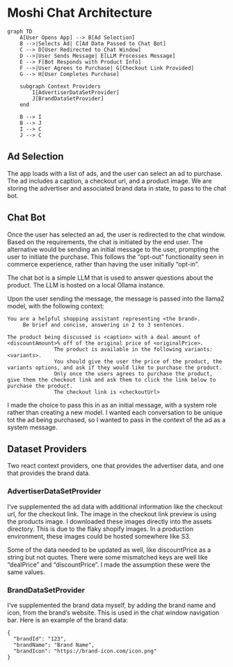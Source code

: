 
# Moshi Chat Architecture

```mermaid
graph TD
    A[User Opens App] --> B[Ad Selection]
    B -->|Selects Ad| C[Ad Data Passed to Chat Bot]
    C --> D[User Redirected to Chat Window]
    D -->|User Sends Message| E[LLM Processes Message]
    E --> F[Bot Responds with Product Info]
    F -->|User Agrees to Purchase| G[Checkout Link Provided]
    G --> H[User Completes Purchase]

    subgraph Context Providers
        I[AdvertiserDataSetProvider]
        J[BrandDataSetProvider]
    end

    B --> I
    B --> J
    I --> C
    J --> C
```


## Ad Selection
The app loads with a list of ads, and the user can select an ad to purchase. The ad includes a caption, a checkout url, and a product image. 
We are storing the advertiser and associated brand data in state, to pass to the chat bot. 

## Chat Bot
Once the user has selected an ad, the user is redirected to the chat window. Based on the requirements, the chat is initiated by the end user. The alternative would be sending an initial message to the user, prompting the user to initiate the purchase. This follows the “opt-out” functionality seen in commerce experience, rather than having the user initially “opt-in”.

The chat bot is a simple LLM that is used to answer questions about the product. The LLM is hosted on a local Ollama instance. 


Upon the user sending the message, the message is passed into the llama2 model, with the following context: 

```
You are a helpful shopping assistant representing <the brand>.
     Be brief and concise, answering in 2 to 3 sentences.

The product being discussed is <caption> with a deal amount of <discountAmount>% off of the original price of <originalPrice>.
               The product is available in the following variants: <variants>.
               You should give the user the price of the product, the variants options, and ask if they would like to purchase the product.
               Only once the users agrees to purchase the product, give them the checkout link and ask them to click the link below to purchase the product.
               The checkout link is <checkoutUrl>
```

I made the choice to pass this in as an initial message, with a system role rather than creating a new model. I wanted each conversation to be unique tot the ad being purchased, so I wanted to pass in the context of the ad as a system message. 



## Dataset Providers

Two react context providers, one that provides the advertiser data, and one that provides the brand data. 

### AdvertiserDataSetProvider
I’ve supplemented the ad data with additional information like the checkout url, for the checkout link. The image in the checkout link preview is using the products image. I downloaded these images directly into the assets directory. This is due to the flaky shopify images. In a production environment, these images could be hosted somewhere like S3. 

Some of the data needed to be updated as well, like discountPrice as a string but not quotes. There were some mismatched keys are well like “dealPrice” and “discountPrice”. I made the assumption these were the same values.

### BrandDataSetProvider

I’ve supplemented the brand data myself, by adding the brand name and icon, from the brand’s website. This is used in the chat window navigation bar. Here is an example of the brand data:

```
{
  "brandId": "123",
  "brandName": "Brand Name",
  "brandIcon": "https://brand-icon.com/icon.png"
}
```